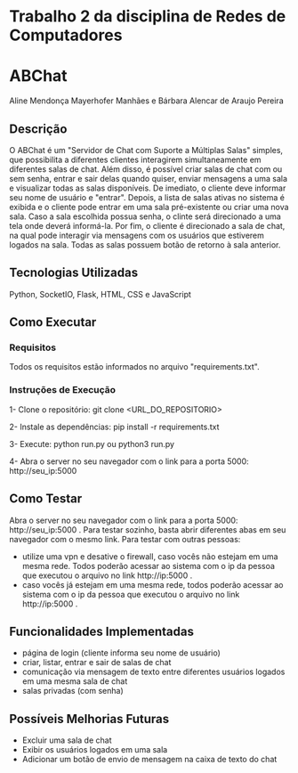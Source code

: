 # Trabalho 2 da disciplina de Redes de Computadores
# ABChat
Aline Mendonça Mayerhofer Manhães e Bárbara Alencar de Araujo Pereira

## Descrição
O ABChat é um "Servidor de Chat com Suporte a Múltiplas Salas" simples, que possibilita a diferentes clientes interagirem simultaneamente em diferentes salas de chat. Além disso, é possível criar salas de chat com ou sem senha, entrar e sair delas quando quiser, enviar mensagens a uma sala e visualizar todas as salas disponíveis. De imediato, o cliente deve informar seu nome de usuário e "entrar". Depois, a lista de salas ativas no sistema é exibida e o cliente pode entrar em uma sala pré-existente ou criar uma nova sala. Caso a sala escolhida possua senha, o clinte será direcionado a uma tela onde deverá informá-la. Por fim, o cliente é direcionado a sala de chat, na qual pode interagir via mensagens com os usuários que estiverem logados na sala. Todas as salas possuem botão de retorno à sala anterior.

## Tecnologias Utilizadas
Python, SocketIO, Flask, HTML, CSS e JavaScript

## Como Executar 
### Requisitos
Todos os requisitos estão informados no arquivo "requirements.txt".
### Instruções de Execução
1- Clone o repositório:
git clone <URL_DO_REPOSITORIO>

2- Instale as dependências:
pip install -r requirements.txt

3- Execute:
python run.py ou python3 run.py

4- Abra o server no seu navegador com o link para a porta 5000:
http://seu_ip:5000

## Como Testar
Abra o server no seu navegador com o link para a porta 5000: http://seu_ip:5000 . Para testar sozinho, basta abrir diferentes abas em seu navegador com o mesmo link. Para testar com outras pessoas: 
- utilize uma vpn e desative o firewall, caso vocês não estejam em uma mesma rede. Todos poderão acessar ao sistema com o ip da pessoa que executou o arquivo no link http://ip:5000 .
- caso vocês já estejam em uma mesma rede, todos poderão acessar ao sistema com o ip da pessoa que executou o arquivo no link http://ip:5000 . 

## Funcionalidades Implementadas
- página de login (cliente informa seu nome de usuário)
- criar, listar, entrar e sair de salas de chat
- comunicação via mensagem de texto entre diferentes usuários logados em uma mesma sala de chat
- salas privadas (com senha)

## Possíveis Melhorias Futuras
- Excluir uma sala de chat
- Exibir os usuários logados em uma sala
- Adicionar um botão de envio de mensagem na caixa de texto do chat
